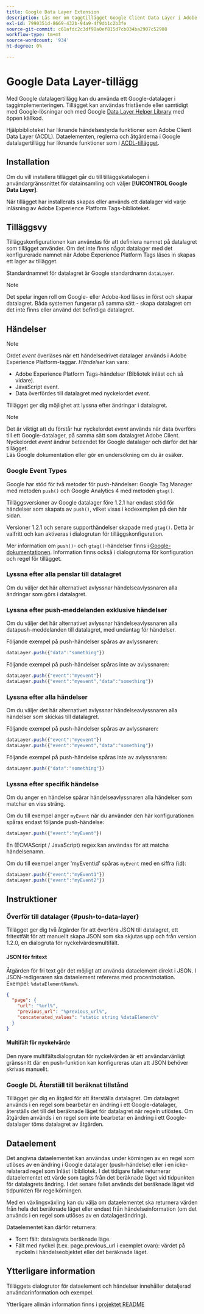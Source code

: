 ```yaml
---
title: Google Data Layer Extension
description: Läs mer om taggtillägget Google Client Data Layer i Adobe Experience Platform.
exl-id: 7990351d-8669-432b-94a9-4f9db1c2b3fe
source-git-commit: c61afdc2c3df98a0ef815d7cb034ba2907c52908
workflow-type: tm+mt
source-wordcount: '934'
ht-degree: 0%

---
```


# Google Data Layer-tillägg

Med Google datalagertillägg kan du använda ett Google-datalager i taggimplementeringen. Tillägget kan användas fristående eller samtidigt med Google-lösningar och med Google [Data Layer Helper Library](https://github.com/google/data-layer-helper) med öppen källkod.

Hjälpbiblioteket har liknande händelsestyrda funktioner som Adobe Client Data Layer (ACDL). Dataelementen, reglerna och åtgärderna i Google datalagertillägg har liknande funktioner som i [ACDL-tillägget](../client-data-layer/overview.md).

## Installation

Om du vill installera tillägget går du till tilläggskatalogen i användargränssnittet för datainsamling och väljer **[!UICONTROL Google Data Layer]**.

När tillägget har installerats skapas eller används ett datalager vid varje inläsning av Adobe Experience Platform Tags-biblioteket.

## Tilläggsvy

Tilläggskonfigurationen kan användas för att definiera namnet på datalagret som tillägget använder. Om det inte finns något datalager med det konfigurerade namnet när Adobe Experience Platform Tags läses in skapas ett lager av tillägget.

Standardnamnet för datalagret är Google standardnamn `dataLayer`.

>[!NOTE]
>
>Det spelar ingen roll om Google- eller Adobe-kod läses in först och skapar datalagret. Båda systemen fungerar på samma sätt - skapa datalagret om det inte finns eller använd det befintliga datalagret.

## Händelser

>[!NOTE]
>
>Ordet _event_ överläses när ett händelsedrivet datalager används i Adobe Experience Platform-taggar. _Händelser_ kan vara:
> - Adobe Experience Platform Tags-händelser (Bibliotek inläst och så vidare).
> - JavaScript event.
> - Data överfördes till datalagret med nyckelordet _event_.

Tillägget ger dig möjlighet att lyssna efter ändringar i datalagret.

>[!NOTE]
>
>Det är viktigt att du förstår hur nyckelordet _event_ används när data överförs till ett Google-datalager, på samma sätt som datalagret Adobe Client. Nyckelordet _event_ ändrar beteendet för Google datalager och därför det här tillägget.\
> Läs Google dokumentation eller gör en undersökning om du är osäker.

### Google Event Types

Google har stöd för två metoder för push-händelser: Google Tag Manager med metoden `push()` och Google Analytics 4 med metoden `gtag()`.

Tilläggsversioner av Google datalager före 1.2.1 har endast stöd för händelser som skapats av `push()`, vilket visas i kodexemplen på den här sidan.

Versioner 1.2.1 och senare supporthändelser skapade med `gtag()`.  Detta är valfritt och kan aktiveras i dialogrutan för tilläggskonfiguration.

Mer information om `push()`- och `gtag()`-händelser finns i [Google-dokumentationen](https://developers.google.com/analytics/devguides/collection/ga4/reference/events?client_type=gtag).  Information finns också i dialogrutorna för konfiguration och regel för tillägget.

### Lyssna efter alla penslar till datalagret

Om du väljer det här alternativet avlyssnar händelseavlyssnaren alla ändringar som görs i datalagret.

### Lyssna efter push-meddelanden exklusive händelser

Om du väljer det här alternativet avlyssnar händelseavlyssnaren alla datapush-meddelanden till datalagret, med undantag för händelser.

Följande exempel på push-händelser spåras av avlyssnaren:

```js
dataLayer.push({"data":"something"})
```

Följande exempel på push-händelser spåras inte av avlyssnaren:

```js
dataLayer.push({"event":"myevent"})
dataLayer.push({"event":"myevent","data":"something"})
```

### Lyssna efter alla händelser

Om du väljer det här alternativet avlyssnar händelseavlyssnaren alla händelser som skickas till datalagret.

Följande exempel på push-händelser spåras av avlyssnaren:

```js
dataLayer.push({"event":"myevent"})
dataLayer.push({"event":"myevent","data":"something"})
```

Följande exempel på push-händelse spåras inte av avlyssnaren:

```js
dataLayer.push({"data":"something"})
```

### Lyssna efter specifik händelse

Om du anger en händelse spårar händelseavlyssnaren alla händelser som matchar en viss sträng.

Om du till exempel anger `myEvent` när du använder den här konfigurationen spåras endast följande push-händelse:

```js
dataLayer.push({"event":"myEvent"})
```

En (ECMAScript / JavaScript) regex kan användas för att matcha händelsenamn.

Om du till exempel anger &#39;myEvent\d&#39; spåras `myEvent` med en siffra (\d):

```js
dataLayer.push({"event":"myEvent1"})
dataLayer.push({"event":"myEvent2"})
```

## Instruktioner

### Överför till datalager {#push-to-data-layer}

Tillägget ger dig två åtgärder för att överföra JSON till datalagret, ett fritextfält för att manuellt skapa JSON som ska skjutas upp och från version 1.2.0, en dialogruta för nyckelvärdesmultifält.

#### JSON för fritext

Åtgärden för fri text gör det möjligt att använda dataelement direkt i JSON. I JSON-redigeraren ska dataelement refereras med procentnotation. Exempel: `%dataElementName%`.

```json
{
  "page": {
    "url": "%url%",
    "previous_url": "%previous_url%",
    "concatenated_values": "static string %dataElement%"
  }
}
```

#### Multifält för nyckelvärde

Den nyare multifältsdialogrutan för nyckelvärden är ett användarvänligt gränssnitt där en push-funktion kan konfigureras utan att JSON behöver skrivas manuellt.

### Google DL Återställ till beräknat tillstånd

Tillägget ger dig en åtgärd för att återställa datalagret. Om datalagret används i en regel som bearbetar en ändring i ett Google-datalager, återställs det till det beräknade läget för datalagret när regeln utlöstes. Om åtgärden används i en regel som inte bearbetar en ändring i ett Google-datalager töms datalagret av åtgärden.

## Dataelement

Det angivna dataelementet kan användas under körningen av en regel som utlöses av en ändring i Google datalager (push-händelse) eller i en icke-relaterad regel som Inläst i bibliotek. I det tidigare fallet returnerar dataelementet ett värde som tagits från det beräknade läget vid tidpunkten för datalagrets ändring. I det senare fallet används det beräknade läget vid tidpunkten för regelkörningen.

Med en växlingsväxling kan du välja om dataelementet ska returnera värden från hela det beräknade läget eller endast från händelseinformation (om det används i en regel som utlöses av en datalagerändring).

Dataelementet kan därför returnera:

- Tomt fält: datalagrets beräknade läge.
- Fält med nyckel (t.ex. page.previous_url i exemplet ovan): värdet på nyckeln i händelseobjektet eller det beräknade läget.

## Ytterligare information

Tilläggets dialogrutor för dataelement och händelser innehåller detaljerad användarinformation och exempel.

Ytterligare allmän information finns i [projektet README](https://github.com/adobe/reactor-extension-googledatalayer/blob/main/README.md)
